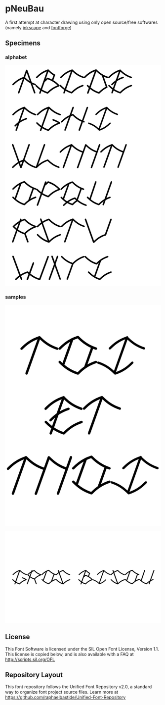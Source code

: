 # pNeuBau

A first attempt at character drawing using only open source/free softwares (namely [inkscape](http://www.inkscape.org/en/) and [fontforge](http://fontforge.github.io/))

## Specimens

### alphabet

![alphabet](https://raw.githubusercontent.com/taniki/pNeuBau/master/sources/specimens/specimen.png)

### samples

![toi et moi](https://raw.githubusercontent.com/taniki/pNeuBau/master/sources/specimens/toietmoi.png)

![grosbisou](https://raw.githubusercontent.com/taniki/pNeuBau/master/sources/specimens/grosbisous.png)

## License

This Font Software is licensed under the SIL Open Font License, Version 1.1. 
This license is copied below, and is also available with a FAQ at 
http://scripts.sil.org/OFL

## Repository Layout

This font repository follows the Unified Font Repository v2.0, 
a standard way to organize font project source files. Learn more at 
https://github.com/raphaelbastide/Unified-Font-Repository


